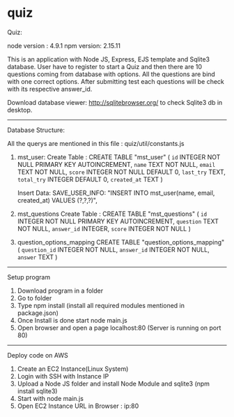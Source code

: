 # quiz
Quiz:

node version : 4.9.1
npm version: 2.15.11

This is an application with Node JS, Express, EJS template and Sqlite3 database. User have to register to start a Quiz and then there are 10 questions coming from database with options. All the questions are bind with one correct options. After submitting test each questions will be check with its respective answer_id.

Download database viewer: http://sqlitebrowser.org/ to check Sqlite3 db in desktop.

--------------------------------------------------------------------------------------------------------
Database Structure:

All the querys are mentioned in this file : quiz/util/constants.js

1. mst_user:
	Create Table : 
		CREATE TABLE "mst_user" ( `id` INTEGER NOT NULL PRIMARY KEY AUTOINCREMENT, `name` TEXT NOT NULL, `email` TEXT NOT NULL, `score` INTEGER NOT NULL DEFAULT 0, `last_try` TEXT, `total_try` INTEGER DEFAULT 0, `created_at` TEXT )
	
	Insert Data:
		SAVE_USER_INFO: "INSERT INTO mst_user(name, email, created_at) VALUES (?,?,?)",
	
2. mst_questions
	Create Table : 
		CREATE TABLE "mst_questions" ( `id` INTEGER NOT NULL PRIMARY KEY AUTOINCREMENT, `question` TEXT NOT NULL, `answer_id` INTEGER, `score` INTEGER NOT NULL )

3. question_options_mapping
	CREATE TABLE "question_options_mapping" ( `question_id` INTEGER NOT NULL, `answer_id` INTEGER NOT NULL, `answer` TEXT )

--------------------------------------------------------------------------------------------------------
Setup program

1. Download program in a folder
2. Go to folder
3. Type npm install (install all required modules mentioned in package.json)
4. Once Install is done start node main.js
5. Open browser and open a page localhost:80 (Server is running on port 80)

--------------------------------------------------------------------------------------------------------
Deploy code on AWS

1.	Create an EC2 Instance(Linux System)
2.	Login with SSH with Instance IP
3.	Upload a Node JS folder and install Node Module and sqlite3 (npm install sqlite3)
4. 	Start with node main.js
5.  Open EC2 Instance URL in Browser : ip:80
